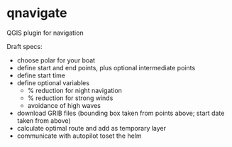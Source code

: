 # qnavigate
QGIS plugin for navigation

Draft specs:
* choose polar for your boat
* define start and end points, plus optional intermediate points
* define start time
* define optional variables
  * % reduction for night navigation
  * % reduction for strong winds
  * avoidance of high waves
* download GRIB files (bounding box taken from points above; start date taken from above)
* calculate optimal route and add as temporary layer
* communicate with autopilot toset the helm
